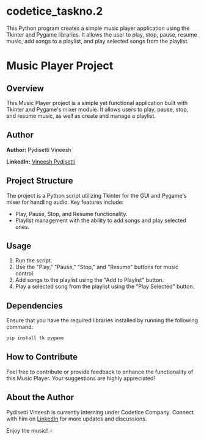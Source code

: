 # codetice_taskno.2
This Python program creates a simple music player application using the Tkinter and Pygame libraries. It allows the user to play, stop, pause, resume music, add songs to a playlist, and play selected songs from the playlist.
# Music Player Project

## Overview

This Music Player project is a simple yet functional application built with Tkinter and Pygame's mixer module. It allows users to play, pause, stop, and resume music, as well as create and manage a playlist.

## Author

**Author:** Pydisetti Vineesh

**LinkedIn:** [Vineesh Pydisetti](https://www.linkedin.com/in/vineesh-pydisetti-28464421b/)

## Project Structure

The project is a Python script utilizing Tkinter for the GUI and Pygame's mixer for handling audio. Key features include:

- Play, Pause, Stop, and Resume functionality.
- Playlist management with the ability to add songs and play selected ones.

## Usage

1. Run the script.
2. Use the "Play," "Pause," "Stop," and "Resume" buttons for music control.
3. Add songs to the playlist using the "Add to Playlist" button.
4. Play a selected song from the playlist using the "Play Selected" button.

## Dependencies

Ensure that you have the required libraries installed by running the following command:

```bash
pip install tk pygame
```

## How to Contribute

Feel free to contribute or provide feedback to enhance the functionality of this Music Player. Your suggestions are highly appreciated!

## About the Author

Pydisetti Vineesh is currently interning under Codetice Company. Connect with him on [LinkedIn](https://www.linkedin.com/in/vineesh-pydisetti-28464421b/) for more updates and discussions.

Enjoy the music! 🎶
